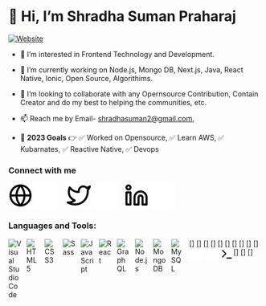 
# 👋 Hi, I’m Shradha Suman Praharaj

[![Website](https://my-name-is-shradha.vercel.app/_next/image?url=%2FSSP-full.png&w=384&q=75)](https://my-name-is-shradha.vercel.app/)

- 👀 I’m interested in Frontend Technology and Development.
- 🌱 I’m currently working on Node.js, Mongo DB, Next.js, Java, React Native, Ionic, Open Source, Algorithims.
- 💞️ I’m looking to collaborate with any Opernsource Contribution, Contain Creator and do my best to helping the communities, etc.
- 📫 Reach me by Email- shradhasuman2@gmail.com,

- 🧠 **2023 Goals** 👉
      ✅ Worked on Opensource,
      ✅ Learn AWS,
      ✅ Kubarnates,
      ✅ Reactive Native,
      ✅ Devops
  
### Connect with me

[![website](./img/globe-light.svg)](https://my-name-is-shradha.vercel.app/)
[![website](./img/globe-dark.svg)](https://my-name-is-shradha.vercel.app/)
&nbsp;&nbsp;
[![website](./img/twitter-light.svg)](https://twitter.com/shradhasuman21)
[![website](./img/twitter-dark.svg)](https://twitter.com/shradhasuman21)
&nbsp;&nbsp;
[![website](./img/linkedin-light.svg)](https://www.linkedin.com/in/shradha-suman-praharaj-b32a7a146)
[![website](./img/linkedin-dark.svg)](https://www.linkedin.com/in/shradha-suman-praharaj-b32a7a146)


### Languages and Tools:
[<img align="left" alt="Visual Studio Code" width="26px" src="https://cdn.jsdelivr.net/gh/devicons/devicon/icons/vscode/vscode-original.svg" style="padding-right:10px;" />]
[<img align="left" alt="HTML5" width="26px" src="https://cdn.jsdelivr.net/gh/devicons/devicon/icons/html5/html5-original.svg" style="padding-right:10px;" />]
[<img align="left" alt="CSS3" width="26px" src="https://cdn.jsdelivr.net/gh/devicons/devicon/icons/css3/css3-original.svg" style="padding-right:10px;" />]
[<img align="left" alt="Sass" width="26px" src="https://cdn.jsdelivr.net/gh/devicons/devicon/icons/sass/sass-original.svg" style="padding-right:10px;" />]
[<img align="left" alt="JavaScript" width="26px" src="https://cdn.jsdelivr.net/gh/devicons/devicon/icons/javascript/javascript-original.svg" style="padding-right:10px;" />]
[<img align="left" alt="React" width="26px" src="https://cdn.jsdelivr.net/gh/devicons/devicon/icons/react/react-original.svg" style="padding-right:10px;" />]
[<img align="left" alt="GraphQL" width="26px" src="https://cdn.jsdelivr.net/gh/devicons/devicon/icons/graphql/graphql-plain.svg" style="padding-right:10px;" />]
[<img align="left" alt="Node.js" width="26px" src="https://cdn.jsdelivr.net/gh/devicons/devicon/icons/nodejs/nodejs-original.svg" style="padding-right:10px;" />]
[<img align="left" alt="MongoDB" width="26px" src="https://cdn.jsdelivr.net/gh/devicons/devicon/icons/mongodb/mongodb-original.svg" style="padding-right:10px;" />]
[<img align="left" alt="MySQL" width="26px" src="https://cdn.jsdelivr.net/gh/devicons/devicon/icons/mysql/mysql-original.svg" style="padding-right:10px;" />]
[<img align="left" alt="Git" width="26px" src="./img/git.png" style="padding-right:10px;" />]
[<img align="left" alt="Terminal" width="26px" src="./img/terminal-dark.svg" />]
[<img align="left" alt="Terminal" width="26px" src="./img/terminal-light.svg" />]